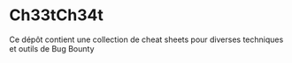 # Ch33tCh34t
Ce dépôt contient une collection de cheat sheets pour diverses techniques et outils de Bug Bounty
